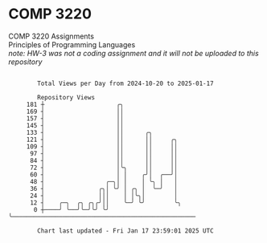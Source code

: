 # COMP 3220
COMP 3220 Assignments  
Principles of Programming Languages  
*note: HW-3 was not a coding assignment and it will not be uploaded to this repository*  

```

        Total Views per Day from 2024-10-20 to 2025-01-17

        Repository Views
     181 ┼                    ╭╮
     169 ┤                    ││
     157 ┤                    ││
     145 ┤                    ││
     133 ┤                    ││      ╭╮
     121 ┤                    ││      ││     ╭╮
     109 ┤                    ││      ││     ││
      97 ┤                    ││      ││     ││
      84 ┤                    ││      ││     ││
      72 ┤                    │╰╮     ││     ││
      60 ┤                    │ │    ╭╯│  ╭──╯│
      48 ┤                 ╭─╮│ │    │ ╰╮ │   │
      36 ┤               ╭╮│ ╰╯ │ ╭╮ │  ╰─╯   │
      24 ┤               │││    │ │╰╮│        │
      12 ┤    ╭─╮  ╭╮ ╭╮╭╯││    ╰─╯ ╰╯        ╰╮
       0 ┼────╯ ╰──╯╰─╯╰╯ ╰╯                   ╰───────────────────────────────────────────────────

        Chart last updated - Fri Jan 17 23:59:01 2025 UTC
        
```

